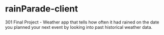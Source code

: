 # rainParade-client
301 Final Project - Weather app that tells how often it had rained on the date you planned your next event by looking into past historical weather data. 
